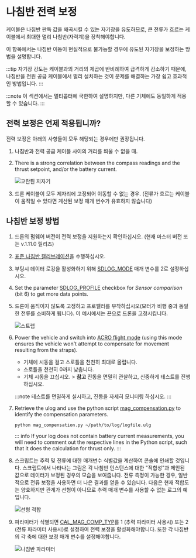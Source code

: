# 나침반 전력 보정

케이블은 나침반 판독 값을 왜곡시킬 수 있는 자기장을 유도하므로, 큰 전류가 흐르는 케이블에서 최대한 멀리 나침반(자력계)을 장착해야합니다.

이 항목에서는 나침반 이동이 현실적으로 불가능할 경우에 유도된 자기장을 보정하는 방법을 설명합니다.

:::tip
자기장 강도는 케이블과의 거리의 제곱에 반비례하여 급격하게 감소하기 때문에, 나침반을 전원 공급 케이블에서 멀리 설치하는 것이 문제를 해결하는 가장 쉽고 효과적인 방법입니다.
:::

:::note
이 섹션에서는 멀티콥터에 국한하여 설명하지만, 다른 기체에도 동일하게 적용할 수 있습니다.
:::

<a id="when"></a>

## 전력 보정은 언제 적용됩니까?

전력 보정은 아래의 사항들이 모두 해당되는 경우에만 권장됩니다.

1. 나침반과 전력 공급 케이블 사이의 거리를 띄울 수 없을 때.
1. There is a strong correlation between the compass readings and the thrust setpoint, and/or the battery current.

   ![교란된 지자기](../../assets/advanced_config/corrupted_mag.png)

1. 드론 케이블이 모두 제자리에 고정되어 이동할 수 없는 경우. (전류가 흐르는 케이블이 움직일 수 있다면 계산된 보정 매개 변수가 유효하지 않습니다)

<a id="how"></a>

## 나침반 보정 방법

1. 드론의 펌웨어 버전이 전력 보정을 지원하는지 확인하십시오.  (현재 마스터 버전 또는 v.1.11.0 릴리즈)
1. [표준 나침반 캘리브레이션](../config/compass.md#compass-calibration)을 수행하십시오.
1. 부팅시 데이터 로깅을 활성화하기 위해 [SDLOG_MODE](../advanced_config/parameter_reference.md#SDLOG_MODE) 매개 변수를 2로 설정하십시오.
1. Set the parameter [SDLOG_PROFILE](../advanced_config/parameter_reference.md#SDLOG_PROFILE) checkbox for _Sensor comparison_ (bit 6) to get more data points.
1. 드론이 움직이지 않도록 고정하고 프로펠러를 부착하십시오(모터가 비행 중과 동일한 전류를 소비하게 됩니다). 이 예시에서는 끈으로 드론을 고정시킵니다.

   ![스트랩](../../assets/advanced_config/strap.png)

1. Power the vehicle and switch into [ACRO flight mode](../flight_modes_mc/acro.md) (using this mode ensures the vehicle won't attempt to compensate for movement resulting from the straps).

   - 기체에 시동을 걸고 스로틀을 천천히 최대로 올립니다.
   - 스로틀을 천천히 0까지 낮춥니다.
   - 기체 시동을 끄십시오. > **참고** 진동을 면밀히 관찰하고, 신중하게 테스트를 진행하십시오.

   :::note
테스트를 면밀하게 실시하고, 진동을 자세히 모니터링 하십시오.
:::

1. Retrieve the ulog and use the python script [mag_compensation.py](https://github.com/PX4/PX4-Autopilot/blob/release/1.15/src/modules/sensors/vehicle_magnetometer/mag_compensation/python/mag_compensation.py) to identify the compensation parameters.

   ```sh
   python mag_compensation.py ~/path/to/log/logfile.ulg
   ```

   ::: info
If your log does not contain battery current measurements, you will need to comment out the respective lines in the Python script, such that it does the calculation for thrust only.
:::

1. 스크립트는 추력 및 전류에 대한 매개변수 식별값을 계산하여 콘솔에 인쇄할 것입니다. 스크립트에서 나타나는 그림은 각 나침반 인스턴스에 대한 "적합성"과 제안된 값으로 데이터가 보정된 경우의 모습을 보여줍니다. 전류 측정이 가능한 경우,  일반적으로 전류 보정을 사용하면 더 나은 결과를 얻을 수 있습니다. 다음은 현재 적합도는 양호하지만 관계가 선형이 아니므로 추력 매개 변수를 사용할 수 없는 로그의 예입니다.

   ![선형 적합](../../assets/advanced_config/line_fit.png)

1. 파라미터가 식별되면 [CAL_MAG_COMP_TYP](../advanced_config/parameter_reference.md#CAL_MAG_COMP_TYP)를 1 (추력 파라미터 사용시) 또는 2 (전류 파라미터 사용시)로 설정하여 전력 보정을 활성화해야합니다. 또한 각 나침반의 각 축에 대한 보정 매개 변수를 설정해야합니다.

   ![나침반 파라미터](../../assets/advanced_config/comp_params.png)
